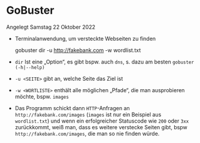# GoBuster
Angelegt Samstag 22 Oktober 2022


* Terminalanwendung, um versteckte Webseiten zu finden

	gobuster dir -u http://fakebank.com -w wordlist.txt


* ``dir`` Ist eine „Option“, es gibt bspw. auch ``dns``, s. dazu am besten ``gobuster (-h|--help)``
* ``-u <SEITE>`` gibt an, welche Seite das Ziel ist
* ``-w <WORTLISTE>`` enthält alle möglichen „Pfade“, die man ausprobieren möchte, bspw. ``images``
* Das Programm schickt dann ``HTTP``-Anfragen an ``http://fakebank.com/images`` (``images`` ist nur ein Beispiel aus ``wordlist.txt``) und wenn ein erfolgreicher Statuscode wie ``200`` oder ``3xx`` zurückkommt, weiß man, dass es weitere verstecke Seiten gibt, bspw ``http://fakebank.com/images``, die man so nie finden würde.


